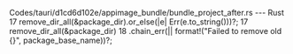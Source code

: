 Codes/tauri/d1cd6d102e/appimage_bundle/bundle_project_after.rs --- Rust
17     remove_dir_all(&package_dir).or_else(|e| Err(e.to_string()))?;                                                                                        17     remove_dir_all(&package_dir)
                                                                                                                                                             18       .chain_err(|| format!("Failed to remove old {}", package_base_name))?;

